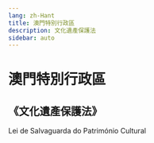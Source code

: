 ```yaml
---
lang: zh-Hant
title: 澳門特別行政區
description: 文化遺產保護法
sidebar: auto
---
```


# 澳門特別行政區
## 《文化遺產保護法》
Lei de Salvaguarda do Património Cultural